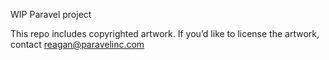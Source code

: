 WIP Paravel project

This repo includes copyrighted artwork. If you’d like to license the artwork, contact reagan@paravelinc.com
